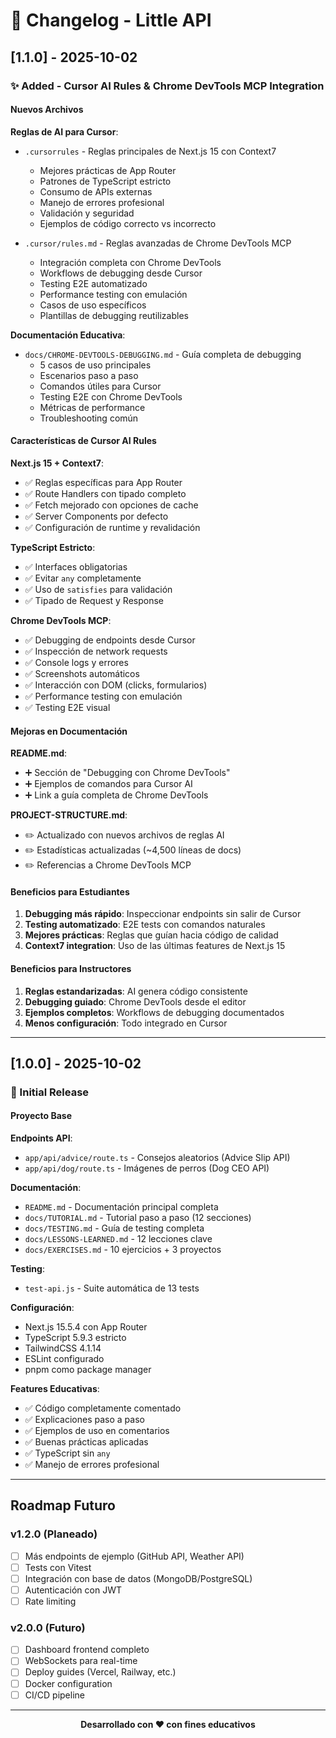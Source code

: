 # 📝 Changelog - Little API

## [1.1.0] - 2025-10-02

### ✨ Added - Cursor AI Rules & Chrome DevTools MCP Integration

#### Nuevos Archivos

**Reglas de AI para Cursor**:
- `.cursorrules` - Reglas principales de Next.js 15 con Context7
  - Mejores prácticas de App Router
  - Patrones de TypeScript estricto
  - Consumo de APIs externas
  - Manejo de errores profesional
  - Validación y seguridad
  - Ejemplos de código correcto vs incorrecto
  
- `.cursor/rules.md` - Reglas avanzadas de Chrome DevTools MCP
  - Integración completa con Chrome DevTools
  - Workflows de debugging desde Cursor
  - Testing E2E automatizado
  - Performance testing con emulación
  - Casos de uso específicos
  - Plantillas de debugging reutilizables

**Documentación Educativa**:
- `docs/CHROME-DEVTOOLS-DEBUGGING.md` - Guía completa de debugging
  - 5 casos de uso principales
  - Escenarios paso a paso
  - Comandos útiles para Cursor
  - Testing E2E con Chrome DevTools
  - Métricas de performance
  - Troubleshooting común

#### Características de Cursor AI Rules

**Next.js 15 + Context7**:
- ✅ Reglas específicas para App Router
- ✅ Route Handlers con tipado completo
- ✅ Fetch mejorado con opciones de cache
- ✅ Server Components por defecto
- ✅ Configuración de runtime y revalidación

**TypeScript Estricto**:
- ✅ Interfaces obligatorias
- ✅ Evitar `any` completamente
- ✅ Uso de `satisfies` para validación
- ✅ Tipado de Request y Response

**Chrome DevTools MCP**:
- ✅ Debugging de endpoints desde Cursor
- ✅ Inspección de network requests
- ✅ Console logs y errores
- ✅ Screenshots automáticos
- ✅ Interacción con DOM (clicks, formularios)
- ✅ Performance testing con emulación
- ✅ Testing E2E visual

#### Mejoras en Documentación

**README.md**:
- ➕ Sección de "Debugging con Chrome DevTools"
- ➕ Ejemplos de comandos para Cursor AI
- ➕ Link a guía completa de Chrome DevTools

**PROJECT-STRUCTURE.md**:
- ✏️ Actualizado con nuevos archivos de reglas AI
- ✏️ Estadísticas actualizadas (~4,500 líneas de docs)
- ✏️ Referencias a Chrome DevTools MCP

#### Beneficios para Estudiantes

1. **Debugging más rápido**: Inspeccionar endpoints sin salir de Cursor
2. **Testing automatizado**: E2E tests con comandos naturales
3. **Mejores prácticas**: Reglas que guían hacia código de calidad
4. **Context7 integration**: Uso de las últimas features de Next.js 15

#### Beneficios para Instructores

1. **Reglas estandarizadas**: AI genera código consistente
2. **Debugging guiado**: Chrome DevTools desde el editor
3. **Ejemplos completos**: Workflows de debugging documentados
4. **Menos configuración**: Todo integrado en Cursor

---

## [1.0.0] - 2025-10-02

### 🎉 Initial Release

#### Proyecto Base

**Endpoints API**:
- `app/api/advice/route.ts` - Consejos aleatorios (Advice Slip API)
- `app/api/dog/route.ts` - Imágenes de perros (Dog CEO API)

**Documentación**:
- `README.md` - Documentación principal completa
- `docs/TUTORIAL.md` - Tutorial paso a paso (12 secciones)
- `docs/TESTING.md` - Guía de testing completa
- `docs/LESSONS-LEARNED.md` - 12 lecciones clave
- `docs/EXERCISES.md` - 10 ejercicios + 3 proyectos

**Testing**:
- `test-api.js` - Suite automática de 13 tests

**Configuración**:
- Next.js 15.5.4 con App Router
- TypeScript 5.9.3 estricto
- TailwindCSS 4.1.14
- ESLint configurado
- pnpm como package manager

**Features Educativas**:
- ✅ Código completamente comentado
- ✅ Explicaciones paso a paso
- ✅ Ejemplos de uso en comentarios
- ✅ Buenas prácticas aplicadas
- ✅ TypeScript sin `any`
- ✅ Manejo de errores profesional

---

## Roadmap Futuro

### v1.2.0 (Planeado)
- [ ] Más endpoints de ejemplo (GitHub API, Weather API)
- [ ] Tests con Vitest
- [ ] Integración con base de datos (MongoDB/PostgreSQL)
- [ ] Autenticación con JWT
- [ ] Rate limiting

### v2.0.0 (Futuro)
- [ ] Dashboard frontend completo
- [ ] WebSockets para real-time
- [ ] Deploy guides (Vercel, Railway, etc.)
- [ ] Docker configuration
- [ ] CI/CD pipeline

---

<div align="center">

**Desarrollado con ❤️ con fines educativos**

</div>


